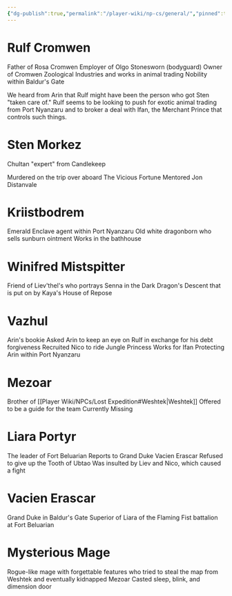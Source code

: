```yaml
---
{"dg-publish":true,"permalink":"/player-wiki/np-cs/general/","pinned":true,"dgShowToc":true}
---
```


# Rulf Cromwen

Father of Rosa Cromwen
Employer of Olgo Stonesworn (bodyguard)
Owner of Cromwen Zoological Industries and works in animal trading
Nobility within Baldur's Gate

We heard from Arin that Rulf might have been the person who got Sten "taken care of." Rulf seems to be looking to push for exotic animal trading from Port Nyanzaru and to broker a deal with Ifan, the Merchant Prince that controls such things.

# Sten Morkez

Chultan "expert" from Candlekeep

Murdered on the trip over aboard The Vicious Fortune
Mentored Jon Distanvale

# Kriistbodrem

Emerald Enclave agent within Port Nyanzaru
Old white dragonborn who sells sunburn ointment
Works in the bathhouse

# Winifred Mistspitter

Friend of Liev'thel's who portrays Senna in the Dark Dragon's Descent that is put on by Kaya's House of Repose

# Vazhul

Arin's bookie
Asked Arin to keep an eye on Rulf in exchange for his debt forgiveness
Recruited Nico to ride Jungle Princess
Works for Ifan
Protecting Arin within Port Nyanzaru

# Mezoar

Brother of [[Player Wiki/NPCs/Lost Expedition#Weshtek\|Weshtek]]
Offered to be a guide for the team
Currently Missing

# Liara Portyr

The leader of Fort Beluarian
Reports to Grand Duke Vacien Erascar
Refused to give up the Tooth of Ubtao
Was insulted by Liev and Nico, which caused a fight

# Vacien Erascar

Grand Duke in Baldur's Gate
Superior of Liara of the Flaming Fist battalion at Fort Beluarian

# Mysterious Mage

Rogue-like mage with forgettable features who tried to steal the map from Weshtek and eventually kidnapped Mezoar
Casted sleep, blink, and dimension door